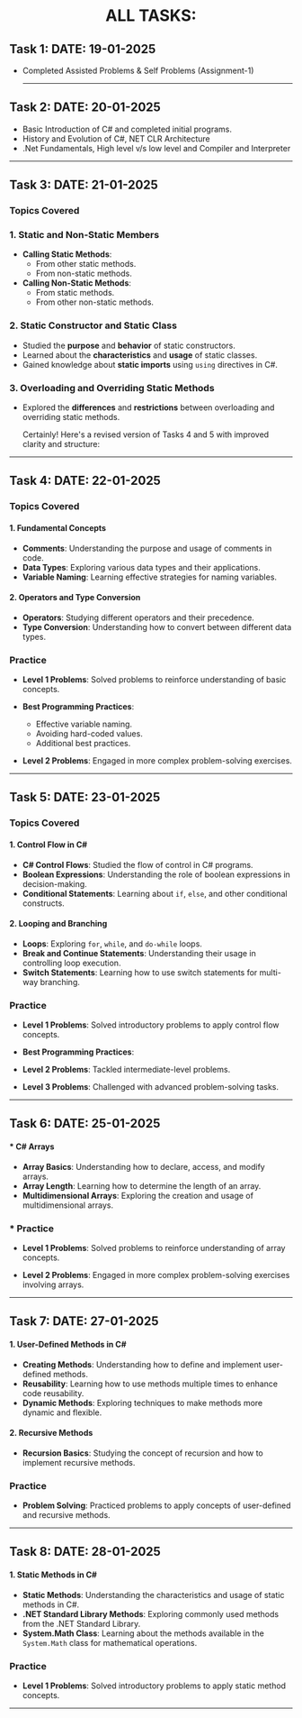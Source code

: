 <h1 align="center">ALL TASKS:</h1>
</hr>

## Task 1: DATE: 19-01-2025
* Completed Assisted Problems & Self Problems (Assignment-1)

  ---
## Task 2: DATE: 20-01-2025
* Basic Introduction of C# and completed initial programs.
* History and Evolution of C#,  NET CLR Architecture
* .Net Fundamentals, High level v/s low level and Compiler and Interpreter
---
## Task 3: DATE: 21-01-2025

### Topics Covered

### 1. Static and Non-Static Members
- **Calling Static Methods**:
  - From other static methods.
  - From non-static methods.
- **Calling Non-Static Methods**:
  - From static methods.
  - From other non-static methods.

### 2. Static Constructor and Static Class
- Studied the **purpose** and **behavior** of static constructors.
- Learned about the **characteristics** and **usage** of static classes.
- Gained knowledge about **static imports** using `using` directives in C#.

### 3. Overloading and Overriding Static Methods
- Explored the **differences** and **restrictions** between overloading and overriding static methods.

  Certainly! Here's a revised version of Tasks 4 and 5 with improved clarity and structure:

---

## Task 4: DATE: 22-01-2025

### Topics Covered

#### 1. Fundamental Concepts
- **Comments**: Understanding the purpose and usage of comments in code.
- **Data Types**: Exploring various data types and their applications.
- **Variable Naming**: Learning effective strategies for naming variables.

#### 2. Operators and Type Conversion
- **Operators**: Studying different operators and their precedence.
- **Type Conversion**: Understanding how to convert between different data types.

### Practice

- **Level 1 Problems**: Solved problems to reinforce understanding of basic concepts.
- **Best Programming Practices**:
  - Effective variable naming.
  - Avoiding hard-coded values.
  - Additional best practices.

- **Level 2 Problems**: Engaged in more complex problem-solving exercises.

---

## Task 5: DATE: 23-01-2025

### Topics Covered

#### 1. Control Flow in C#
- **C# Control Flows**: Studied the flow of control in C# programs.
- **Boolean Expressions**: Understanding the role of boolean expressions in decision-making.
- **Conditional Statements**: Learning about `if`, `else`, and other conditional constructs.

#### 2. Looping and Branching
- **Loops**: Exploring `for`, `while`, and `do-while` loops.
- **Break and Continue Statements**: Understanding their usage in controlling loop execution.
- **Switch Statements**: Learning how to use switch statements for multi-way branching.

### Practice

- **Level 1 Problems**: Solved introductory problems to apply control flow concepts.
- **Best Programming Practices**:

- **Level 2 Problems**: Tackled intermediate-level problems.
- **Level 3 Problems**: Challenged with advanced problem-solving tasks.

---
## Task 6: DATE: 25-01-2025

#### * C# Arrays
- **Array Basics**: Understanding how to declare, access, and modify arrays.
- **Array Length**: Learning how to determine the length of an array.
- **Multidimensional Arrays**: Exploring the creation and usage of multidimensional arrays.

### * Practice

- **Level 1 Problems**: Solved problems to reinforce understanding of array concepts.

- **Level 2 Problems**: Engaged in more complex problem-solving exercises involving arrays.

---

## Task 7: DATE: 27-01-2025

#### 1. User-Defined Methods in C#
- **Creating Methods**: Understanding how to define and implement user-defined methods.
- **Reusability**: Learning how to use methods multiple times to enhance code reusability.
- **Dynamic Methods**: Exploring techniques to make methods more dynamic and flexible.

#### 2. Recursive Methods
- **Recursion Basics**: Studying the concept of recursion and how to implement recursive methods.

### Practice

- **Problem Solving**: Practiced problems to apply concepts of user-defined and recursive methods.

---

## Task 8: DATE: 28-01-2025

#### 1. Static Methods in C#
- **Static Methods**: Understanding the characteristics and usage of static methods in C#.
- **.NET Standard Library Methods**: Exploring commonly used methods from the .NET Standard Library.
- **System.Math Class**: Learning about the methods available in the `System.Math` class for mathematical operations.

### Practice

- **Level 1 Problems**: Solved introductory problems to apply static method concepts.


---






